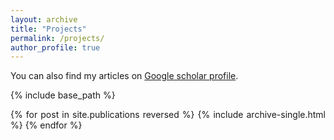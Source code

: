 ```yaml
---
layout: archive
title: "Projects"
permalink: /projects/
author_profile: true
---
```


<style>
body {
text-align: justify}
</style>

You can also find my articles on [Google scholar profile](https://scholar.google.com/citations?user=D7z8d5sAAAAJ&hl=en).

{% include base_path %}

{% for post in site.publications reversed %}
  {% include archive-single.html %}
{% endfor %}
